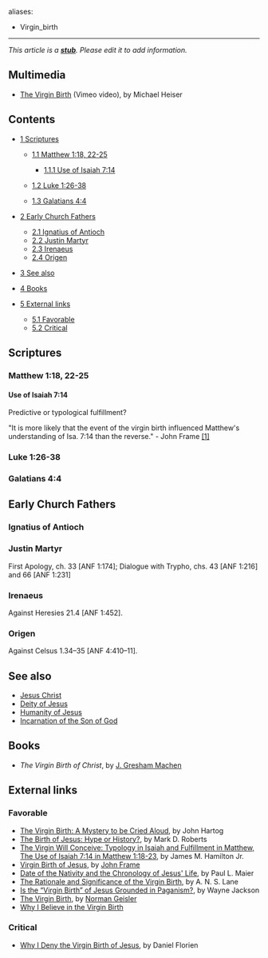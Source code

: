 aliases:
- Virgin_birth
---
*This article is a **[stub](http://www.theopedia.com/Category:Theopedia_stubs "Category:Theopedia stubs")**. Please edit it to add information.*


## Multimedia

-   [The Virgin Birth](http://vimeo.com/8392233) (Vimeo video), by
    Michael Heiser

## Contents

-   [1 Scriptures](#Scriptures)
    -   [1.1 Matthew 1:18, 22-25](#Matthew_1:18.2C_22-25)
        -   [1.1.1 Use of Isaiah 7:14](#Use_of_Isaiah_7:14)

    -   [1.2 Luke 1:26-38](#Luke_1:26-38)
    -   [1.3 Galatians 4:4](#Galatians_4:4)

-   [2 Early Church Fathers](#Early_Church_Fathers)
    -   [2.1 Ignatius of Antioch](#Ignatius_of_Antioch)
    -   [2.2 Justin Martyr](#Justin_Martyr)
    -   [2.3 Irenaeus](#Irenaeus)
    -   [2.4 Origen](#Origen)

-   [3 See also](#See_also)
-   [4 Books](#Books)
-   [5 External links](#External_links)
    -   [5.1 Favorable](#Favorable)
    -   [5.2 Critical](#Critical)


## Scriptures

### Matthew 1:18, 22-25

#### Use of Isaiah 7:14

Predictive or typological fulfillment?

  
"It is more likely that the event of the virgin birth in­fluenced
Matthew's understanding of Isa. 7:14 than the reverse." - John
Frame
[[1]](http://www.frame-poythress.org/frame_articles/1984VirginBirth.html)

### Luke 1:26-38

### Galatians 4:4

## Early Church Fathers

### Ignatius of Antioch

### Justin Martyr

First Apology, ch. 33 [ANF 1:174]; Dialogue with Trypho, chs. 43
[ANF 1:216] and 66 [ANF 1:231]

### Irenaeus

Against Heresies 21.4 [ANF 1:452].

### Origen

Against Celsus 1.34–35 [ANF 4:410–11].

## See also

-   [Jesus Christ](Jesus_Christ "Jesus Christ")
-   [Deity of Jesus](Deity_of_Jesus "Deity of Jesus")
-   [Humanity of Jesus](Humanity_of_Jesus "Humanity of Jesus")
-   [Incarnation of the Son of God](Incarnation_of_the_Son_of_God "Incarnation of the Son of God")

## Books

-   *The Virgin Birth of Christ*, by
    [J. Gresham Machen](J._Gresham_Machen "J. Gresham Machen")

## External links

### Favorable

-   [The Virgin Birth: A Mystery to be Cried Aloud](http://reformedperspectives.org/newfiles/joh_hartog/TH.Hartog.virgin.birth.html),
    by John Hartog
-   [The Birth of Jesus: Hype or History?](http://www.markdroberts.com/htmfiles/resources/jesusbirth.htm),
    by Mark D. Roberts
-   [The Virgin Will Conceive: Typology in Isaiah and Fulfillment in Matthew, The Use of Isaiah 7:14 in Matthew 1:18-23](http://www.swbts.edu/resources//SWBTS/Resources/FacultyDocuments/Hamilton/TheVirginWillConceive.7_19_05.pdf),
    by James M. Hamilton Jr.
-   [Virgin Birth of Jesus](http://www.frame-poythress.org/frame_articles/1984VirginBirth.html),
    by [John Frame](John_Frame "John Frame")
-   [Date of the Nativity and the Chronology of Jesus' Life](http://www.biblicalfoundations.org/wp-content/uploads/2008/02/maier-date-of-the-nativity.pdfThe),
    by Paul L. Maier
-   [The Rationale and Significance of the Virgin Birth](http://www.biblicalstudies.org.uk/pdf/vox/vol10/virgin-birth_lane.pdf),
    by A. N. S. Lane
-   [Is the “Virgin Birth” of Jesus Grounded in Paganism?](http://www.christiancourier.com/articles/558-is-the-virgin-birth-of-jesus-grounded-in-paganism),
    by Wayne Jackson
-   [The Virgin Birth](http://www.ankerberg.com/Articles/editors-choice/EC1205W2.htm),
    by [Norman Geisler](Norman_Geisler "Norman Geisler")
-   [Why I Believe in the Virgin Birth](http://www.ccel.org/contrib/exec_outlines/why/why_09.htm)

### Critical

-   [Why I Deny the Virgin Birth of Jesus](http://unreasonablefaith.com/2008/06/20/why-i-deny-the-virgin-birth-of-jesus/),
    by Daniel Florien



